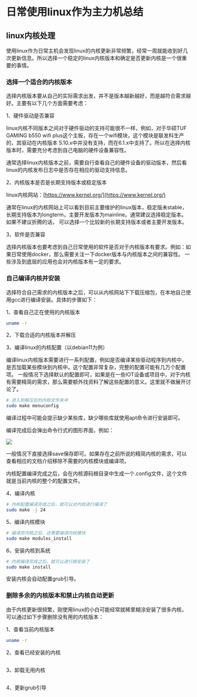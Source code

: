 # 日常使用linux作为主力机总结

## linux内核处理

使用linux作为日常主机会发现linux的内核更新非常频繁，经常一周就能收到好几次更新信息。所以选择一个稳定的linux内核版本和确定是否更新内核是一个很重要的事情。

### 选择一个适合的内核版本

选择内核版本要从自己的实际需求出发，并不是版本越新越好，而是越符合需求越好。主要有以下几个方面需要考虑：

1、硬件驱动是否兼容

linux内核不同版本之间对于硬件驱动的支持可能很不一样，例如，对于华硕TUF GAMING b550 wifi plus这个主板，存在一个wifi模块，这个模块是联发科生产的，其驱动在内核版本
5.10.x中并没有支持，而在6.1.x中支持了。所以在选择内核版本时，需要充分考虑到自己电脑的硬件设备兼容性。

通常选择linux内核版本之前，需要自行查看自己的硬件设备的驱动版本，然后看linux的内核发布日志中是否存在相应的驱动支持信息。

2、内核版本是否是长期支持版本或稳定版本

linux内核网站：[https://www.kernel.org/](https://www.kernel.org/)

通常在linux的内核网站上可以看到目前主要维护的linux版本，稳定版未stable，长期支持版本为longterm，主要开发版本为mainline。通常建议选择稳定版本。如果不建议折腾的话，
可以选择一个比较新的长期支持版本或者主要开发版本。

3、软件是否兼容

选择内核版本也要考虑到自己日常使用的软件是否对于内核版本有要求。例如：如果日常使用docker，那么需要关注一下docker版本与内核版本之间的兼容性。
一些涉及到底层的应用也会对内核版本有一定的要求。


### 自己编译内核并安装

选择符合自己需求的内核版本之后，可以从内核网站下下载压缩包，在本地自己使用gcc进行编译安装。具体的步骤如下：

1、查看自己正在使用的内核版本

```bash
uname -r
```

2、下载合适的内核版本并解压

3、编译linux的内核配置（以debian11为例）

编译linux内核版本需要进行一系列配置，例如是否编译某些驱动程序到内核中，是否加载某些模块到内核中。这个配置非常复杂，完整的配置可能有几万个配置项。
一般情况下选择默认的配置即可，如果是在一些IOT设备或项目中，对于内核有需要精简的需求，那么需要额外找资料了解这些配置的意义。这里就不做展开讨论了。

```bash
# 进入到解压后的内核文件夹中
sudo make menuconfig
```
编译过程中可能会提示缺少某些库，缺少哪些库就使用apt命令进行安装即可。

编译完成后会弹出命令行式的图形界面，例如：

![](http://www.lingjiatong.cn:30090/rootelement/articleQuote/Snipaste_2023-04-06_15-11-34.png
)

一般情况下直接选择save保存即可。如果存在之前所说的精简内核的需求，可以查看相应的文档介绍移除不需要的内核模块或编译项。

内核配置编译完成之后，会在内核源码根目录中生成一个.config文件，这个文件就是当前内核的整个的配置文件。

4、编译内核

```bash
# 内核配置编译完成之后，就可以对内核进行编译了
sudo make -j 24
```

5、编译内核模块

```bash
# 编译完内核之后，还需要编译内核模块
sudo make modules_install
```

6、安装内核到系统

```bash
# 内核编译完成之后，就可以进行按安装了
sudo make install
```

安装内核会自动配置grub引导。

### 删除多余的内核版本和禁止内核自动更新

由于内核更新很频繁，刚使用linux的小白可能经常就稀里糊涂安装了很多内核，可以通过如下步骤删除没有用的内核版本：

1、查看当前内核版本

```bash
uname -r
```

2、查看已经安装的内核

```bash

```

3、卸载无用内核

```bash

```

4、更新grub引导

```bash

```
